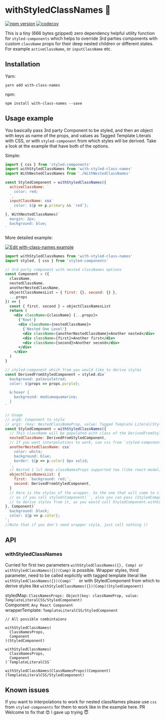 # withStyledClassNames 🤡 
[![npm version](https://badge.fury.io/js/with-styled-class-names.svg)](https://badge.fury.io/js/with-styled-class-names) [![codecov](https://codecov.io/gh/RIP21/with-styled-class-names/branch/master/graph/badge.svg)](https://codecov.io/gh/RIP21/with-styled-class-names)

This is a tiny (666 bytes gzipped) zero dependency helpful utility function for `styled-components` which helps 
to override 3rd parties components with custom `className` props for their deep
nested children or different states. For example `activeClassName`, or 
`inputClassName` etc.

## Installation
Yarn:
```
yarn add with-class-names
```
npm:
```
npm install with-class-names --save
```

## Usage example

You basically pass 3rd party Component to be styled, and then an object with
keys as name of the props, and values as Tagged Template Literals with CSS, 
or with `styled-component` from which styles will be derived. 
Take a look at the example that have both of the options.

Simple: 
```jsx harmony
import { css } from 'styled-components'
import withStyledClassNames from 'with-styled-class-names'
import WithNestedClassNames from './WithNestedClassNames'

const StyledComponent = withStyledClassNames({
  activeClassName: `
    color: red;
  `,
  inputClassName: css`
    color: ${p => p.primary && `red`};
  `
}, WithNestedClassNames)`
  margin: 2px;
  background: blue;
`
```

More detailed example:

[![Edit with-class-names example](https://codesandbox.io/static/img/play-codesandbox.svg)](https://codesandbox.io/s/k9zzro0wm7)

```jsx harmony
import withStyledClassNames from 'with-styled-class-names'
import styled, { css } from 'styled-components'

// 3rd party component with nested classNames options
const Component = ({
  className,
  nestedClassName,
  anotherNestedClassName,
  objectClassNamesList = { first: {}, second: {} },
  ...props
}) => {
  const { first, second } = objectClassNamesList
  return (
    <div className={className} {...props}>
      {'Root'}
      <div className={nestedClassName}>
        {'Nested One Level'}
        <div className={anotherNestedClassName}>Another nested</div>
        <div className={first}>Another first</div>
        <div className={second}>Another second</div>
      </div>
    </div>
  )
}

// styled-component which from you would like to derive styles
const DerivedFromStyledComponent = styled.div`
  background: palevioletred;
  color: ${props => props.purple};

  &:hover {
    background: mediumaquamarine;
  }
`

// Usage 
// arg0: Component to style
// arg1: (key: NestedClassNameProp, value: Tagged Template Literal/StyledComponent)
const StyledComponent = withStyledClassNames({
  // This className will be populated with class of the DerivedFromStyledComponent  
  nestedClassName: DerivedFromStyledComponent,
  // If you want interpolations to work, use css from `styled-components` (PR welcome 😇)
  anotherNestedClassName: css`
    color: white;
    background: blue;
    border: ${p => p.color} 8px solid;
  `,
  // Nested 1 lvl deep classNamesProps supported too (like react-modal)
  objectClassNamesList: {
    first: `background: red;`,
    second: DerivedFromStyledComponent,
  }
  // Here is the styles of the wrapper. So the one that will come to className
  // as if you call styled(Component)``, also you can pass (StyledComponent) 
  // to derive styles from it, as you would call StyledComponent.withComponent(Component)
}, Component)`
  background: black;
  color: ${p => p.color};
`;
//Note that if you don't need wrapper style, just call nothing ()
```

## API

### withStyledClassNames
Curried for first two parameters `withStyledClassNames({}, Comp) or withStyledClassNames({})(Comp)` is possible.
Wrapper styles, third parameter, need to be called explicitly with
tagged template literal like `withStyledClassNames({})(Comp)`` ` or with StyledComponent from which
to derive styles like `withStyledClassNames({})(Comp)(StyledComponent)`

styledMap: `ClassNamesProps: Object(key: classNameProp, value: TemplateLiteralCSS/StyledComponent)`   
Component: `Any React Component`  
wrapperTemplate: `TemplateLiteralCSS/StyledComponent`  
```
// All possible combintaions

withStyledClassNames(
  ClassNamesProps, 
  Component
)(StyledComponent)

withStyledClassNames(
  ClassNamesProps, 
  Component
)`TemplateLiteralCSS`

withStyledClassNames(ClassNamesProps)(Component)(TemplateLiteralCSS/StyledComponent)
```

## Known issues

If you want to interpolations to work for nested classNames please use `css` from 
`styled-components` for them to work like in the example here. PR Welcome to fix that 😍
I gave up trying 😇
